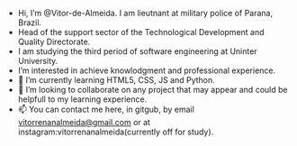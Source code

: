 - Hi, I’m @Vitor-de-Almeida. I am lieutnant at military police of Parana, Brazil.
- Head of the support sector of the Technological Development and Quality Directorate.
- I am studying the third period of software engineering at Uninter University.
- I’m interested in achieve knowlodgment and professional experience.
- 🌱 I’m currently learning HTML5, CSS, JS and Python.
- 💞️ I’m looking to collaborate on any project that may appear and could be helpfull to my learning experience.
- 📫 You can contact me here, in gitgub, by email vitorrenanalmeida@gmail.com or at instagram:vitorrenanalmeida(currently off for study).

<!---
Vitor-de-Almeida/Vitor-de-Almeida is a ✨ special ✨ repository because its `README.md` (this file) appears on your GitHub profile.
You can click the Preview link to take a look at your changes.
--->
